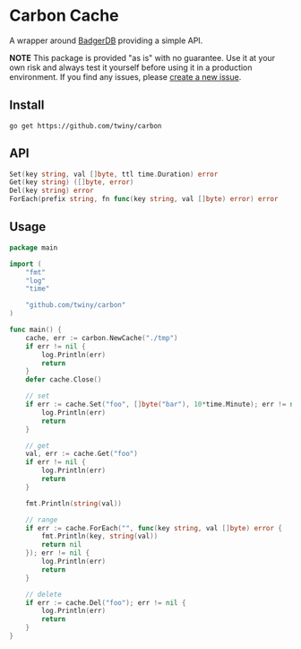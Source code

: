 # Carbon Cache
A wrapper around [BadgerDB](https://github.com/dgraph-io/badger) providing a simple API.

**NOTE** This package is provided "as is" with no guarantee. Use it at your own risk and always test it yourself before using it in a production environment. If you find any issues, please [create a new issue](https://github.com/twiny/carbon/issues/new).

## Install
`go get https://github.com/twiny/carbon`

## API
```go
Set(key string, val []byte, ttl time.Duration) error
Get(key string) ([]byte, error)
Del(key string) error
ForEach(prefix string, fn func(key string, val []byte) error) error
```

## Usage
```go
package main

import (
	"fmt"
	"log"
	"time"

	"github.com/twiny/carbon"
)

func main() {
	cache, err := carbon.NewCache("./tmp")
	if err != nil {
		log.Println(err)
		return
	}
	defer cache.Close()

	// set
	if err := cache.Set("foo", []byte("bar"), 10*time.Minute); err != nil {
		log.Println(err)
		return
	}

	// get
	val, err := cache.Get("foo")
	if err != nil {
		log.Println(err)
		return
	}

	fmt.Println(string(val))

	// range
	if err := cache.ForEach("", func(key string, val []byte) error {
		fmt.Println(key, string(val))
		return nil
	}); err != nil {
		log.Println(err)
		return
	}

	// delete
	if err := cache.Del("foo"); err != nil {
		log.Println(err)
		return
	}
}
```